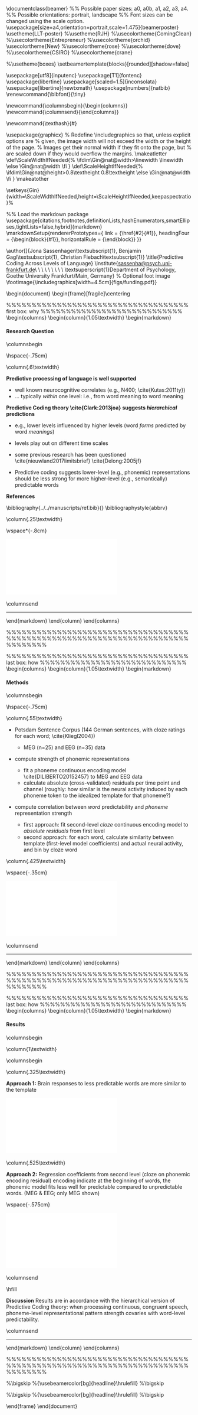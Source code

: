 \documentclass{beamer}
%% Possible paper sizes: a0, a0b, a1, a2, a3, a4.
%% Possible orientations: portrait, landscape
%% Font sizes can be changed using the scale option.
\usepackage[size=a4,orientation=portrait,scale=1.475]{beamerposter}
\usetheme{LLT-poster}
%\usetheme{RJH}
%\usecolortheme{ComingClean}
%\usecolortheme{Entrepreneur}
%\usecolortheme{orchid}
\usecolortheme{New}
%\usecolortheme{rose}
%\usecolortheme{dove}
%\usecolortheme{CSIRO}
%\usecolortheme{crane}

%\usetheme{boxes}
\setbeamertemplate{blocks}[rounded][shadow=false]


\usepackage[utf8]{inputenc}
\usepackage[T1]{fontenc}
\usepackage{libertine}
\usepackage[scaled=1.5]{inconsolata}
\usepackage[libertine]{newtxmath}
\usepackage[numbers]{natbib}
\renewcommand{\bibfont}{\tiny}

\newcommand{\columnsbegin}{\begin{columns}}
\newcommand{\columnsend}{\end{columns}}

\newcommand{\texthash}{\#}

\usepackage{graphicx}
% Redefine \includegraphics so that, unless explicit options are
% given, the image width will not exceed the width or the height of the page.
% Images get their normal width if they fit onto the page, but
% are scaled down if they would overflow the margins.
\makeatletter
\def\ScaleWidthIfNeeded{%
 \ifdim\Gin@nat@width>\linewidth
    \linewidth
  \else
    \Gin@nat@width
  \fi
}
\def\ScaleHeightIfNeeded{%
  \ifdim\Gin@nat@height>0.8\textheight
    0.8\textheight
  \else
    \Gin@nat@width
  \fi
}
\makeatother

\setkeys{Gin}{width=\ScaleWidthIfNeeded,height=\ScaleHeightIfNeeded,keepaspectratio}%

%% Load the markdown package
\usepackage[citations,footnotes,definitionLists,hashEnumerators,smartEllipses,tightLists=false,hybrid]{markdown}
\markdownSetup{rendererPrototypes={
 link = {\href{#2}{#1}},
 headingFour = {\begin{block}{#1}},
 horizontalRule = {\end{block}}
}}

\author[]{Jona Sassenhagen\textsubscript{1}, Benjamin Gagl\textsubscript{1}, Christian Fiebach\textsubscript{1}}
\title{Predictive Coding Across Levels of Language}
\institute{sassenha@psych.uni-frankfurt.de\ \ \ \ \ \ \ \ \ \textsuperscript{1}Department of Psychology, Goethe University Frankfurt/Main, Germany}
% Optional foot image
\footimage{\includegraphics[width=4.5cm]{figs/funding.pdf}}

\begin{document}
\begin{frame}[fragile]\centering

%%%%%%%%%%%%%%%%%%%%%%%%%%%%%%%%%%%% first box: why %%%%%%%%%%%%%%%%%%%%%%%%%%%%
\begin{columns}
\begin{column}{1.05\textwidth}
\begin{markdown}

#### Research Question

\columnsbegin

\hspace{-.75cm}

\column{.6\textwidth}

**Predictive processing of language is well supported**

  - well known neurocognitive correlates (e.g., N400; \cite{Kutas:2011ty})
  - ... typically *within* one level: i.e., from word meaning to word meaning

**Predictive Coding theory \cite{Clark:2013joa} suggests *hierarchical* predictions**

  - e.g., lower levels influenced by higher levels
    (word *forms* predicted by word *meanings*)
  - levels play out on different time scales
  - some previous research has been questioned
    \cite{nieuwland2017limitsbrief}
    \cite{Delong:2005jf}
	  
- Predictive coding suggests lower-level (e.g., phonemic) representations should
  be less strong for more higher-level (e.g., semantically) predictable words

**References**

\bibliography{../../manuscripts/ref.bib}{}
\bibliographystyle{abbrv}


\column{.25\textwidth}

\vspace*{-.8cm}

![pic](figs/theory2.pdf)

\columnsend

----

\end{markdown}
\end{column}
\end{columns}

%%%%%%%%%%%%%%%%%%%%%%%%%%%%%%%%%%%%%%%%%%%%%%%%%%%%%%%%%%%%%%%%%%%%%%%%%%%%%%%%


%%%%%%%%%%%%%%%%%%%%%%%%%%%%%%%%%%%% last box: how %%%%%%%%%%%%%%%%%%%%%%%%%%%%%
\begin{columns}
\begin{column}{1.05\textwidth}
\begin{markdown}

#### Methods

\columnsbegin

\hspace{-.75cm}

\column{.55\textwidth}

- Potsdam Sentence Corpus (144 German sentences, with cloze ratings
  for each word;  \cite{Kliegl2004})
  - MEG (n=25) and EEG (n=35) data

- compute strength of phonemic representations
    - fit a phoneme continuous encoding model \cite{DILIBERTO20152457}
	  to MEG and EEG data
	- calculate absolute (cross-validated) residuals per time point and channel
	  (roughly: how similar is the neural activity induced by each phoneme
	  token to the idealized template for that phoneme?)

- compute correlation between *word* predictability and *phoneme* 
  representation strength
    - first approach: fit second-level *cloze* continuous encoding model to
	  *absolute residuals* from first level
	- second approach: for each word, calculate similarity between template
	  (first-level model coefficients) and actual neural activity, and bin
	  by cloze word

\column{.425\textwidth}

\vspace{-.35cm}

![explain](figs/explainmodel.pdf)


\columnsend

----

\end{markdown}
\end{column}
\end{columns}


%%%%%%%%%%%%%%%%%%%%%%%%%%%%%%%%%%%%%%%%%%%%%%%%%%%%%%%%%%%%%%%%%%%%%%%%%%%%%%%%


%%%%%%%%%%%%%%%%%%%%%%%%%%%%%%%%%%%% last box: how %%%%%%%%%%%%%%%%%%%%%%%%%%%%%
\begin{columns}
\begin{column}{1.05\textwidth}
\begin{markdown}

#### Results

\columnsbegin

\column{1\textwidth}

\columnsbegin

\column{.325\textwidth}

**Approach 1:** Brain responses to less predictable words are more similar 
to the template

![](figs/lmplot.pdf)

\column{.525\textwidth}

**Approach 2:** Regression coefficients from second level
(cloze on phonemic encoding residual) encoding indicate at the beginning of
words, the phonemic model fits less well for predictable compared to
unpredictable words. (MEG \& EEG; only MEG shown)

\vspace{-.575cm}

![](figs/examplemeg.pdf)

\columnsend

\hfill

**Discussion** Results are in accordance with the hierarchical version of Predictive Coding
theory: when processing continuous, congruent speech, phoneme-level
representational pattern strength covaries with word-level predictability.

\columnsend

----

\end{markdown}
\end{column}
\end{columns}


%%%%%%%%%%%%%%%%%%%%%%%%%%%%%%%%%%%%%%%%%%%%%%%%%%%%%%%%%%%%%%%%%%%%%%%%%%%%%%%%

%\bigskip
%{\usebeamercolor[bg]{headline}\hrulefill}
%\bigskip


%\bigskip
%{\usebeamercolor[bg]{headline}\hrulefill}
%\bigskip

\end{frame}
\end{document}
